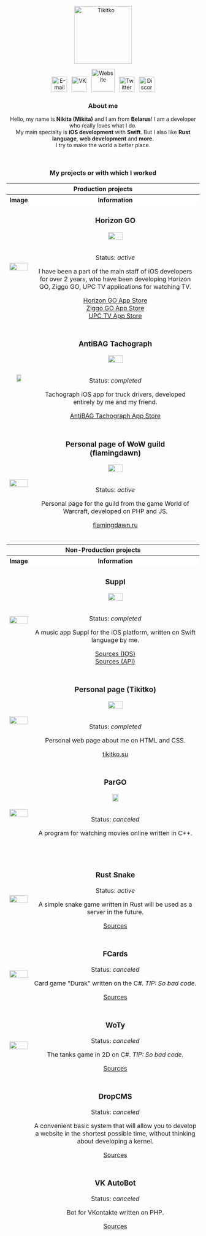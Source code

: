 <p align="center">
  <a href="https://github.com/Tikitko"><img src="https://github.com/Tikitko/tikitko/blob/master/images/main/tikitko.svg" alt="Tikitko" height="150" /></a>
</p>
<p align="center">
  <a href="mailto:bns.6587@gmail.com"><img alt="E-mail" src="https://github.com/Tikitko/tikitko/blob/master/images/main/email.svg" height="40"/></a>
  &nbsp;
  <a href="https://vk.com/tikitko"><img alt="VK" src="https://github.com/Tikitko/tikitko/blob/master/images/main/vk.svg" height="40"/></a>
  &nbsp;
  <a href="http://tikitko.su"><img alt="Website" src="https://github.com/Tikitko/tikitko/blob/master/images/main/globe.svg" height="60"/></a>
  &nbsp;
  <a href="https://twitter.com/tikitko"><img alt="Twitter" src="https://github.com/Tikitko/tikitko/blob/master/images/main/twitter.svg" height="40"/></a>
  &nbsp;
  <a href="https://discord.com/users/272373629956653066"><img alt="Discord" src="https://github.com/Tikitko/tikitko/blob/master/images/main/discord.svg" height="40"/></a>
</p>

<h3 align="center">About me</h3>
<p align="center">Hello, my name is <b>Nikita (Mikita)</b> and I am from <b>Belarus</b>! I am a developer who really loves what I do.<br/> My main specialty is <b>iOS development</b> with <b>Swift</b>. But I also like <b>Rust language</b>, <b>web development</b> and <b>more</b>.<br/> I try to make the world a better place.</p>

<br/>

<h3 align="center">My projects or with which I worked</h3>
  <table>
    <thead align="center">
      <tr>
        <th colspan="2">Production projects</th>
      </tr>
      <tr>
        <th bgcolor="white">Image</th>
        <th bgcolor="white">Information</th>
      </tr>
      <tr>
        <td height="50%"><img src="https://github.com/Tikitko/tikitko/blob/master/images/projects/horizon.jpg" width="100%" /></td>
        <td height="50%">
          <h3>Horizon GO</h3>
          <img src="https://github.com/Tikitko/tikitko/blob/master/images/projects/horizon-logo.png" width="30%"/><br/><br/>
          <p>Status: <i>active</i></p>
          <p>I have been a part of the main staff of iOS developers for over 2 years, who have been developing Horizon GO, Ziggo GO, UPC TV applications for watching TV.</p>
          <a href="https://apps.apple.com/de/app/horizon-go/id549148968?l=en">Horizon GO App Store</a><br/>
          <a href="https://apps.apple.com/nl/app/ziggo-go/id1156417365">Ziggo GO App Store</a><br/>
          <a href="https://apps.apple.com/ch/app/upc-tv-switzerland/id1292688012?l=en">UPC TV App Store</a><br/>
          <br/>
        </td>
      </tr>
      <tr>
        <td height="50%"><img src="https://github.com/Tikitko/tikitko/blob/master/images/projects/antibag.jpg" width="50%" /></td>
        <td height="50%">
          <h3>AntiBAG Tachograph</h3>
          <img src="https://github.com/Tikitko/tikitko/blob/master/images/projects/antibag-logo.png" width="30%"/><br/><br/>
          <p>Status: <i>completed</i></p>
          <p>Tachograph iOS app for truck drivers, developed entirely by me and my friend.</p>
          <a href="https://apps.apple.com/ru/app/antibag-%D1%82%D0%B0%D1%85%D0%BE%D0%B3%D1%80%D0%B0%D1%84/id1436730465">AntiBAG Tachograph App Store</a><br/>
          <br/>
        </td>
      </tr>
      <tr>
        <td height="50%"><img src="https://github.com/Tikitko/tikitko/blob/master/images/projects/flamingdawn.jpg" width="100%" /></td>
        <td height="50%">
          <h3>Personal page of WoW guild<br/>(flamingdawn)</h3>
          <img src="https://github.com/Tikitko/tikitko/blob/master/images/projects/flamingdawn-logo.png" width="30%"/><br/><br/>
          <p>Status: <i>active</i></p>
          <p>Personal page for the guild from the game World of Warcraft, developed on PHP and JS.</p>
          <a href="https://flamingdawn.ru/">flamingdawn.ru</a><br/>
          <br/>
        </td>
      </tr>
    </tbody>
  </table>
  
<table>
    <thead align="center">
      <tr>
        <th colspan="2">Non-Production projects</th>
      </tr>
      <tr>
        <th bgcolor="white">Image</th>
        <th bgcolor="white">Information</th>
      </tr>
      <tr>
        <td height="50%"><img src="https://github.com/Tikitko/tikitko/blob/master/images/projects/suppl.jpg" width="100%" /></td>
        <td height="50%">
          <h3>Suppl</h3>
          <img src="https://github.com/Tikitko/tikitko/blob/master/images/projects/suppl-logo.png" width="30%"/><br/><br/>
          <p>Status: <i>completed</i></p>
          <p>A music app Suppl for the iOS platform, written on Swift language by me.</p>
          <a href="https://github.com/Tikitko/Suppl-IOS">Sources (IOS)</a><br/>
          <a href="https://github.com/Tikitko/Suppl-API">Sources (API)</a><br/>
          <br/>
        </td>
      </tr>
      <tr>
        <td height="50%"><img src="https://github.com/Tikitko/tikitko/blob/master/images/projects/tikitko.jpg" width="100%" /></td>
        <td height="50%">
          <h3>Personal page (Tikitko)</h3>
          <img src="https://github.com/Tikitko/tikitko/blob/master/images/projects/tikitko-logo.png" width="30%"/><br/><br/>
          <p>Status: <i>completed</i></p>
          <p>Personal web page about me on HTML and CSS.</p>
          <a href="http://tikitko.su/">tikitko.su</a><br/>
          <br/>
        </td>
      </tr>
      <tr>
        <td height="50%"><img src="https://github.com/Tikitko/tikitko/blob/master/images/projects/pargo.jpg" width="100%" /></td>
        <td height="50%">
          <h3>ParGO</h3>
          <img src="https://github.com/Tikitko/tikitko/blob/master/images/projects/pargo-logo.png" width="20%"/><br/><br/>
          <p>Status: <i>canceled</i></p>
          <p>A program for watching movies online written in C++.</p><br/>
          <br/>
        </td>
      </tr>
      <tr>
        <td height="50%"><img src="https://github.com/Tikitko/tikitko/blob/master/images/projects/rust-snake.jpg" width="100%" /></td>
        <td height="50%">
          <h3>Rust Snake</h3>
          <p>Status: <i>active</i></p>
          <p>A simple snake game written in Rust will be used as a server in the future.</p>
          <a href="https://github.com/Tikitko/rust-snake">Sources</a><br/>
          <br/>
        </td>
      </tr>
      <tr>
        <td height="50%"><img src="https://github.com/Tikitko/tikitko/blob/master/images/projects/fcards.jpg" width="100%" /></td>
        <td height="50%">
          <h3>FCards</h3>
          <p>Status: <i>canceled</i></p>
          <p>Card game "Durak" written on the C#. <i>TIP: So bad code.</i></p>
          <a href="https://github.com/Tikitko/FCards">Sources</a><br/>
          <br/>
        </td>
      </tr>
      <tr>
        <td height="50%"><img src="https://github.com/Tikitko/tikitko/blob/master/images/projects/woty.jpg" width="100%" /></td>
        <td height="50%">
          <h3>WoTy</h3>
          <p>Status: <i>canceled</i></p>
          <p>The tanks game in 2D on C#. <i>TIP: So bad code.</i></p>
          <a href="https://github.com/Tikitko/WoTy">Sources</a><br/>
          <br/>
        </td>
      </tr>
      <tr>
        <td height="50%"></td>
        <td height="50%">
          <h3>DropCMS</h3>
          <p>Status: <i>canceled</i></p>
          <p>A convenient basic system that will allow you to develop a website in the shortest possible time, without thinking about developing a kernel.</p>
          <a href="https://github.com/Tikitko/DropCMS">Sources</a><br/>
          <br/>
        </td>
      </tr>
      <tr>
        <td height="50%"></td>
        <td height="50%">
          <h3>VK AutoBot</h3>
          <p>Status: <i>canceled</i></p>
          <p>Bot for VKontakte written on PHP.</p>
          <a href="https://github.com/Tikitko/VK-AutoBot">Sources</a><br/>
          <br/>
        </td>
      </tr>
    </tbody>
  </table>
  
